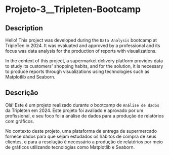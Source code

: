 # Projeto-3__Tripleten-Bootcamp
 
## Description
Hello! This project was developed during the `Data Analysis` bootcamp at TripleTen in 2024. It was evaluated and approved by a professional and its focus was data analysis for the production of reports with visualizations.

In the context of this project, a supermarket delivery platform provides data to study its customers' shopping habits, and for the solution, it is necessary to produce reports through visualizations using technologies such as Matplotlib and Seaborn.


## Descrição
Olá! Este é um projeto realizado durante o bootcamp de `Análise de dados` da Tripleten em 2024. Este projeto foi avaliado e aprovado por um profissional, e seu foco foi a análise de dados para a produção de relatórios com gráficos.

No contexto deste projeto, uma plataforma de entrega de supermercado fornece dados para que sejam estudados os hábitos de compra de seus clientes, e para a resolução é necessário a produção de relatórios por meio de gráficos utilizando tecnologias como Matplotlib e Seaborn.
